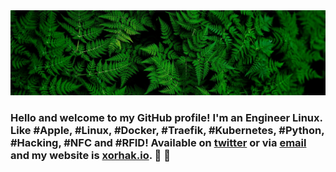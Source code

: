 <img src="https://raw.githubusercontent.com/djerfy/djerfy/master/assets/background.jpg">

### Hello and welcome to my GitHub profile! I'm an Engineer Linux. Like #Apple, #Linux, #Docker, #Traefik, #Kubernetes, #Python, #Hacking, #NFC and #RFID! Available on [twitter](https://twitter.com/djerfy) or via [email](mailto:djerfy@gmail.com) and my website is [xorhak.io](https://xorhak.io).  🌱 🚀
